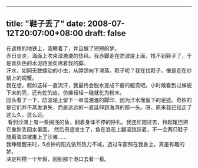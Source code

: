 
---
title: "鞋子丢了"
date: 2008-07-12T20:07:00+08:00
draft: false
---

在返程的地铁上，我睡着了，并且做了短短的梦。 
<br>赤日炎炎，海面上吹来湿漉漉的热风。我赤脚走在防波堤上面，找不到鞋子了，于是青灰色的水泥路面炙烤着我的脚。 
<br>汗水，如同无数蠕动的小虫，从脖颈向下滑落。鞋子呢？我在找鞋子，像是走在炒锅上的螃蟹。 
<br>我在想，假如这样一直流汗，我最终会脱水变成干瘪的躯壳吧。小时候看到过蝉蜕下来的壳，还有蛇的皮。仿佛轻轻一碰就化为粉末。 
<br>回头看了一下，防波堤上留下一串湿漉漉的脚印，因为汗水而留下的足迹。奇妙的是它们并不蒸发消失，而是远远的一直延伸到海湾的那一头。呀，原来我已经走了这么久，这么远。
<br>&nbsp;看到沙滩上有一条搁浅的鱼，翻着身体不停的挣扎。我连忙跑过去，拎起尾巴把它重新丢回水里面。 然后奇迹发生了，鱼在浪花上翻滚跳跃着，不一会两只鞋子随着海浪被推上了沙滩…… 
<br>我睁眼醒来时，5点钟的阳光依然热力不减，透过车窗照在我身上。真是有趣的梦。 
<br>决定积攒一个年假，回到那个港口去看一看。 

